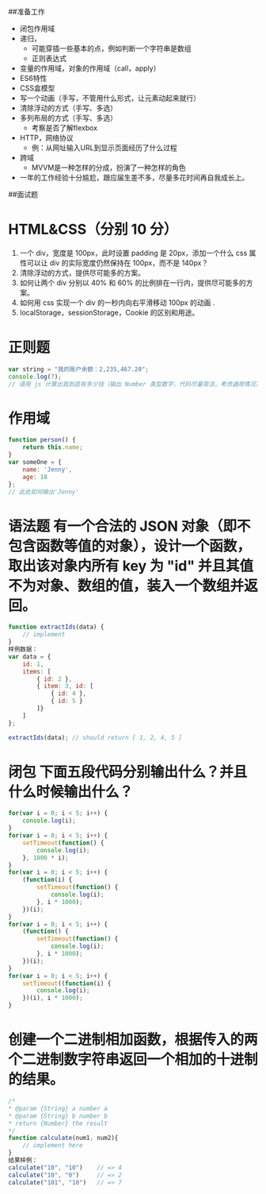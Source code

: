 ##准备工作

* 闭包作用域
* 递归，
    - 可能穿插一些基本的点，例如判断一个字符串是数组
    - 正则表达式
* 变量的作用域，对象的作用域（call，apply）
* ES6特性
* CSS盒模型
* 写一个动画（手写，不管用什么形式，让元素动起来就行）
* 清除浮动的方式（手写、多选）
* 多列布局的方式（手写、多选）
    - 考察是否了解flexbox
* HTTP，网络协议
    - 例：从网址输入URL到显示页面经历了什么过程
* 跨域
    - MVVM是一种怎样的分成，扮演了一种怎样的角色
* 一年的工作经验十分尴尬，跟应届生差不多，尽量多花时间再自我成长上。

##面试题

# HTML&CSS（分别 10 分）
1. 一个 div，宽度是 100px，此时设置 padding 是 20px，添加一个什么 css 属性可以让 div 的实际宽度仍然保持在 100px，而不是 140px？
2. 清除浮动的方式，提供尽可能多的方案。
3. 如何让两个 div 分别以 40% 和 60% 的比例排在一行内，提供尽可能多的方案。
4. 如何用 css 实现一个 div 的一秒内向右平滑移动 100px 的动画 .
5. localStorage，sessionStorage，Cookie 的区别和用途。

# 正则题
```js
var string = "我的账户余额：2,235,467.20";
console.log(?);
// 请用 js 计算出我到底有多少钱（输出 Number 类型数字，代码尽量简洁，考虑通用情况）
```


# 作用域
```js
function person() {
    return this.name;
}
var someOne = {
    name: 'Jenny',
    age: 18
};
// 此处如何输出'Jenny'
```


# 语法题 有一个合法的 JSON 对象（即不包含函数等值的对象），设计一个函数，取出该对象内所有 key 为 "id" 并且其值不为对象、数组的值，装入一个数组并返回。
```js
function extractIds(data) {
    // implement
}
样例数据：
var data = {
    id: 1,
    items: [
        { id: 2 },
        { item: 3, id: [
            { id: 4 },
            { id: 5 }
        ]}
    ]
};

extractIds(data); // should return [ 1, 2, 4, 5 ]
```

# 闭包 下面五段代码分别输出什么？并且什么时候输出什么？
```js
for(var i = 0; i < 5; i++) {
    console.log(i);
}
for(var i = 0; i < 5; i++) {
    setTimeout(function() {
        console.log(i);
    }, 1000 * i);
}
for(var i = 0; i < 5; i++) {
    (function(i) {
        setTimeout(function() {
            console.log(i);
        }, i * 1000);
    })(i);
}
for(var i = 0; i < 5; i++) {
    (function() {
        setTimeout(function() {
            console.log(i);
        }, i * 1000);
    })(i);
}
for(var i = 0; i < 5; i++) {
    setTimeout((function(i) {
        console.log(i);
    })(i), i * 1000);
}
```

# 创建一个二进制相加函数，根据传入的两个二进制数字符串返回一个相加的十进制的结果。
```js
/*
* @param {String} a number a
* @param {String} b number b
* return {Number} the result
*/
function calculate(num1, num2){
    // implement here
}
结果样例：
calculate("10", "10")    // => 4
calculate("10", "0")     // => 2
calculate("101", "10")   // => 7
```

